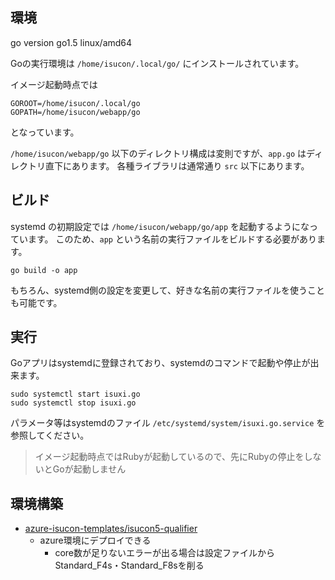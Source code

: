 ## 環境

go version go1.5 linux/amd64

Goの実行環境は `/home/isucon/.local/go/` にインストールされています。

イメージ起動時点では

```
GOROOT=/home/isucon/.local/go
GOPATH=/home/isucon/webapp/go
```

となっています。

`/home/isucon/webapp/go` 以下のディレクトリ構成は変則ですが、`app.go` はディレクトリ直下にあります。
各種ライブラリは通常通り `src` 以下にあります。


## ビルド

systemd の初期設定では `/home/isucon/webapp/go/app` を起動するようになっています。
このため、`app` という名前の実行ファイルをビルドする必要があります。

```
go build -o app
```

もちろん、systemd側の設定を変更して、好きな名前の実行ファイルを使うことも可能です。



## 実行

Goアプリはsystemdに登録されており、systemdのコマンドで起動や停止が出来ます。

```
sudo systemctl start isuxi.go
sudo systemctl stop isuxi.go
```

パラメータ等はsystemdのファイル `/etc/systemd/system/isuxi.go.service` を参照してください。

> イメージ起動時点ではRubyが起動しているので、先にRubyの停止をしないとGoが起動しません


## 環境構築
- [azure-isucon-templates/isucon5-qualifier](https://github.com/matsuu/azure-isucon-templates/tree/master/isucon5-qualifier)
  - azure環境にデプロイできる
    - core数が足りないエラーが出る場合は設定ファイルからStandard_F4s・Standard_F8sを削る
